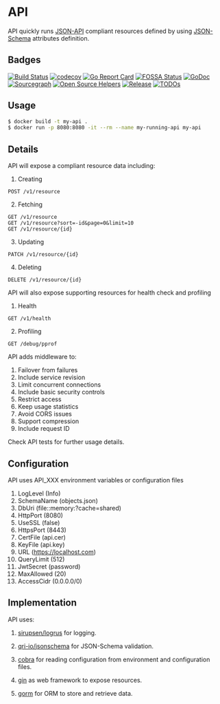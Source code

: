 # API

API quickly runs [JSON-API](https://jsonapi.org/) compliant resources defined by using [JSON-Schema](https://json-schema.org/) attributes definition.

## Badges

[![Build Status](https://travis-ci.org/moreandres/api.svg)](https://travis-ci.org/moreandres/api)
[![codecov](https://codecov.io/gh/moreandres/api/branch/master/graph/badge.svg)](https://codecov.io/gh/moreandres/api)
[![Go Report Card](https://goreportcard.com/badge/github.com/moreandres/api)](https://goreportcard.com/report/github.com/moreandres/api)
[![FOSSA Status](https://app.fossa.com/api/projects/git%2Bgithub.com%2Fmoreandres%2Fapi.svg?type=shield)](https://app.fossa.com/projects/git%2Bgithub.com%2Fmoreandres%2Fapi?ref=badge_shield)
[![GoDoc](https://pkg.go.dev/badge/github.com/moreandres/api?status.svg)](https://pkg.go.dev/github.com/moreandres/api?tab=doc)
[![Sourcegraph](https://sourcegraph.com/github.com/moreandres/api/-/badge.svg)](https://sourcegraph.com/github.com/moreandres/api?badge)
[![Open Source Helpers](https://www.codetriage.com/moreandres/api/badges/users.svg)](https://www.codetriage.com/moreandres/api)
[![Release](https://img.shields.io/github/release/moreandres/api.svg?style=flat-square)](https://github.com/moreandres/api/releases)
[![TODOs](https://badgen.net/https/api.tickgit.com/badgen/github.com/moreandres/api)](https://www.tickgit.com/browse?repo=github.com/moreandres/api)

## Usage

```sh
$ docker build -t my-api .
$ docker run -p 8080:8080 -it --rm --name my-running-api my-api
```

## Details

API will expose a compliant resource data including:

1. Creating
```
POST /v1/resource
```

2. Fetching
```
GET /v1/resource
GET /v1/resource?sort=-id&page=0&limit=10
GET /v1/resource/{id}
```

3. Updating
```
PATCH /v1/resource/{id}
```

4. Deleting
```
DELETE /v1/resource/{id}
```

API will also expose supporting resources for health check and profiling

1. Health
```
GET /v1/health
```

2. Profiling
```
GET /debug/pprof
```

API adds middleware to:

1. Failover from failures
2. Include service revision
3. Limit concurrent connections
4. Include basic security controls
5. Restrict access
6. Keep usage statistics
7. Avoid CORS issues
8. Support compression
9. Include request ID

Check API tests for further usage details.

## Configuration

API uses API_XXX environment variables or configuration files

1. LogLevel (Info)
2. SchemaName (objects.json)
3. DbUri (file::memory:?cache=shared)
4. HttpPort (8080)
5. UseSSL (false)
6. HttpsPort (8443)
7. CertFile (api.cer)
8. KeyFile (api.key)
9. URL (https://localhost.com)
10. QueryLimit (512)
11. JwtSecret (password)
12. MaxAllowed (20)
13. AccessCidr (0.0.0.0/0)

## Implementation

API uses:

1. [sirupsen/logrus](https://github.com/sirupsen/logrus) for logging.

2. [qri-io/jsonschema](https://github.com/qri-io/jsonschema) for JSON-Schema validation.

3. [cobra](https://github.com/spf13/cobra) for reading configuration from environment and configuration files.

4. [gin](https://github.com/gin-gonic/gin) as web framework to expose resources.

5. [gorm](https://github.com/go-gorm/gorm) for ORM to store and retrieve data.
